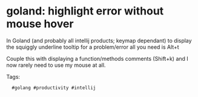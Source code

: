 # goland: highlight error without mouse hover

In Goland (and probably all intellij products; keymap dependant) to display
the squiggly underline tooltip for a problem/error all you need is Alt+t

Couple this with displaying a function/methods comments (Shift+k) and I
now rarely need to use my mouse at all.

Tags:

      #golang #productivity #intellij

